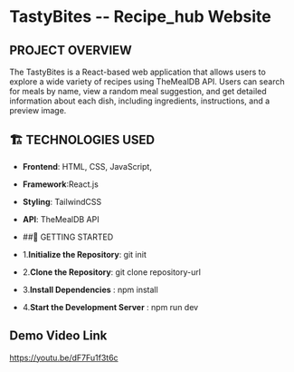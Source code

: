 # TastyBites -- Recipe_hub Website
## PROJECT OVERVIEW
The TastyBites is a React-based web application that allows users to explore a wide variety of recipes using TheMealDB API. Users can search for meals by name, view a random meal suggestion, and get detailed information about each dish, including ingredients, instructions, and a preview image.

## 🏗️ TECHNOLOGIES USED
- **Frontend**: HTML, CSS, JavaScript,
- **Framework**:React.js
- **Styling**: TailwindCSS
- **API**: TheMealDB API

- ##🚀 GETTING STARTED
- 1.**Initialize the Repository**: git init
- 2.**Clone the Repository**: git clone repository-url
- 3.**Install Dependencies** : npm install
- 4.**Start the Development Server** : npm run dev
## Demo Video Link
https://youtu.be/dF7Fu1f3t6c

